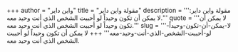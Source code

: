 +++
author = "واين داير"
title = "مقولة واين داير"
description = '''مقولة واين داير: لا يمكن أن تكون وحيداً لو أحببت الشخص الذي أنت وحيد معه.'''
quote = '''لا يمكن أن تكون وحيداً لو أحببت الشخص الذي أنت وحيد معه.'''
slug = '''لا-يمكن-أن-تكون-وحيداً-لو-أحببت-الشخص-الذي-أنت-وحيد-معه'''
+++
لا يمكن أن تكون وحيداً لو أحببت الشخص الذي أنت وحيد معه.
